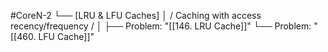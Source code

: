 #CoreN-2
└── [LRU & LFU Caches]
    │   / Caching with access recency/frequency /
    │
    ├── Problem: "[[146. LRU Cache]]"
    └── Problem: "[[460. LFU Cache]]"